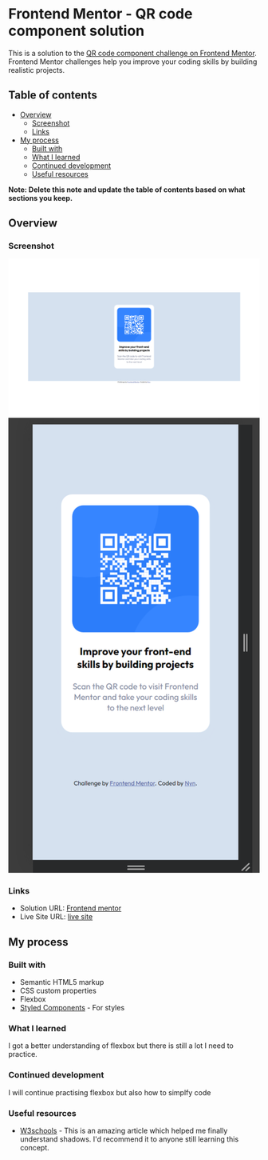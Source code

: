 # Frontend Mentor - QR code component solution

This is a solution to the [QR code component challenge on Frontend Mentor](https://www.frontendmentor.io/challenges/qr-code-component-iux_sIO_H). Frontend Mentor challenges help you improve your coding skills by building realistic projects. 

## Table of contents

- [Overview](#overview)
  - [Screenshot](#screenshot)
  - [Links](#links)
- [My process](#my-process)
  - [Built with](#built-with)
  - [What I learned](#what-i-learned)
  - [Continued development](#continued-development)
  - [Useful resources](#useful-resources)

**Note: Delete this note and update the table of contents based on what sections you keep.**

## Overview

### Screenshot

![](screenshot1.png)
![](screenshot2.png)

### Links

- Solution URL: [Frontend mentor]([https://your-solution-url.com](https://www.frontendmentor.io/solutions/qrcodecomponent-oxBgbZI-2A))
- Live Site URL: [live site]([https://your-live-site-url.com](https://nyynca.github.io/QR-code-component/))

## My process

### Built with

- Semantic HTML5 markup
- CSS custom properties
- Flexbox
- [Styled Components](https://styled-components.com/) - For styles

### What I learned

I got a better understanding of flexbox but there is still a lot I need to practice.


### Continued development

I will continue practising flexbox but also how to simplfy code


### Useful resources

- [W3schools](https://www.w3schools.com/css/css3_shadows.asp) - This is an amazing article which helped me finally understand shadows. I'd recommend it to anyone still learning this concept.
